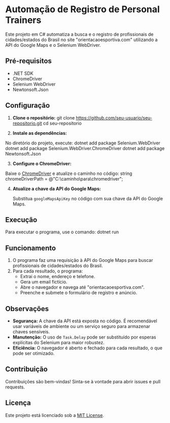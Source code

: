 # Automação de Registro de Personal Trainers

Este projeto em C# automatiza a busca e o registro de profissionais de cidades/estados do Brasil no site "orientacaoesportiva.com" utilizando a API do Google Maps e o Selenium WebDriver.

## Pré-requisitos

- .NET SDK
- ChromeDriver
- Selenium WebDriver
- Newtonsoft.Json

## Configuração

1. **Clone o repositório:**
git clone https://github.com/seu-usuario/seu-repositorio.git
cd seu-repositorio


2. **Instale as dependências:**

No diretório do projeto, execute:
dotnet add package Selenium.WebDriver
dotnet add package Selenium.WebDriver.ChromeDriver
dotnet add package Newtonsoft.Json


3. **Configure o ChromeDriver:**

Baixe o [ChromeDriver](https://sites.google.com/a/chromium.org/chromedriver/downloads) e atualize o caminho no código:
string chromeDriverPath = @"C:\caminho\para\chromedriver";

 
4. **Atualize a chave da API do Google Maps:**

    Substitua `googleMapsApiKey` no código com sua chave da API do Google Maps.

## Execução

Para executar o programa, use o comando:
dotnet run

## Funcionamento

1. O programa faz uma requisição à API do Google Maps para buscar profissionais de cidades/estados do Brasil.
2. Para cada resultado, o programa:
    - Extrai o nome, endereço e telefone.
    - Gera um email fictício.
    - Abre o navegador e navega até "orientacaoesportiva.com".
    - Preenche e submete o formulário de registro e anúncio.

## Observações

- **Segurança:** A chave da API está exposta no código. É recomendável usar variáveis de ambiente ou um serviço seguro para armazenar chaves sensíveis.
- **Manutenção:** O uso de `Task.Delay` pode ser substituído por esperas explícitas do Selenium para maior robustez.
- **Eficiência:** O navegador é aberto e fechado para cada resultado, o que pode ser otimizado.

## Contribuição

Contribuições são bem-vindas! Sinta-se à vontade para abrir issues e pull requests.

## Licença

Este projeto está licenciado sob a [MIT License](LICENSE).



    
    
